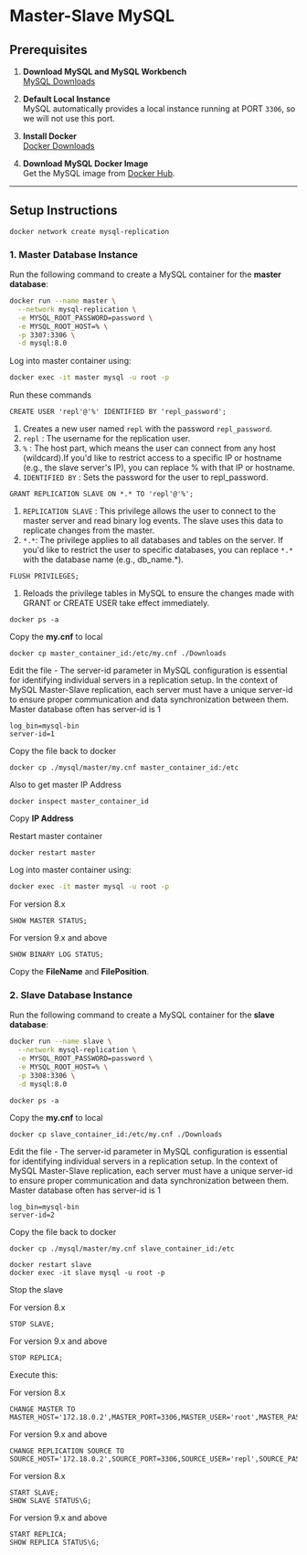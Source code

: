 # Master-Slave MySQL

## Prerequisites

1. **Download MySQL and MySQL Workbench**  
   [MySQL Downloads](https://dev.mysql.com/downloads/)  

2. **Default Local Instance**  
   MySQL automatically provides a local instance running at PORT `3306`, so we will not use this port.

3. **Install Docker**  
   [Docker Downloads](https://www.docker.com/products/docker-desktop)

4. **Download MySQL Docker Image**  
   Get the MySQL image from [Docker Hub](https://hub.docker.com/_/mysql).

---

## Setup Instructions

```
docker network create mysql-replication
```

### 1. Master Database Instance
Run the following command to create a MySQL container for the **master database**:
```bash
docker run --name master \
  --network mysql-replication \
  -e MYSQL_ROOT_PASSWORD=password \
  -e MYSQL_ROOT_HOST=% \
  -p 3307:3306 \
  -d mysql:8.0
```
Log into master container using:
```bash
docker exec -it master mysql -u root -p
```
Run these commands
```
CREATE USER 'repl'@'%' IDENTIFIED BY 'repl_password';
```
1. Creates a new user named `repl` with the password `repl_password`.
2. `repl` : The username for the replication user.
3. `%` : The host part, which means the user can connect from any host (wildcard).If you'd like to restrict access to a specific IP or hostname (e.g., the slave server's IP), you can replace % with that IP or hostname.
4. `IDENTIFIED BY` : Sets the password for the user to repl_password.
```
GRANT REPLICATION SLAVE ON *.* TO 'repl'@'%';
```
1. `REPLICATION SLAVE` : This privilege allows the user to connect to the master server and read binary log events. The slave uses this data to replicate changes from the master.
2. `*.*`: The privilege applies to all databases and tables on the server. If you'd like to restrict the user to specific databases, you can replace `*.*` with the database name (e.g., db_name.*).
```
FLUSH PRIVILEGES;
```
1. Reloads the privilege tables in MySQL to ensure the changes made with GRANT or CREATE USER take effect immediately.


```
docker ps -a
```

Copy the **my.cnf** to local
```
docker cp master_container_id:/etc/my.cnf ./Downloads
```

Edit the file - The server-id parameter in MySQL configuration is essential for identifying individual servers in a replication setup. In the context of MySQL Master-Slave replication, each server must have a unique server-id to ensure proper communication and data synchronization between them. Master database often has server-id is 1
```
log_bin=mysql-bin
server-id=1
```

Copy the file back to docker
```
docker cp ./mysql/master/my.cnf master_container_id:/etc
```

Also to get master IP Address

```
docker inspect master_container_id
```

Copy **IP Address**

Restart master container
```
docker restart master
```

Log into master container using:
```bash
docker exec -it master mysql -u root -p
```

For version 8.x
```
SHOW MASTER STATUS;
```
For version 9.x and above
```
SHOW BINARY LOG STATUS;
```
Copy the **FileName** and **FilePosition**.

### 2. Slave Database Instance
Run the following command to create a MySQL container for the **slave database**:
```bash
docker run --name slave \
  --network mysql-replication \
  -e MYSQL_ROOT_PASSWORD=password \
  -e MYSQL_ROOT_HOST=% \
  -p 3308:3306 \
  -d mysql:8.0
```

```
docker ps -a
```

Copy the **my.cnf** to local
```
docker cp slave_container_id:/etc/my.cnf ./Downloads
```

Edit the file - The server-id parameter in MySQL configuration is essential for identifying individual servers in a replication setup. In the context of MySQL Master-Slave replication, each server must have a unique server-id to ensure proper communication and data synchronization between them. Master database often has server-id is 1
```
log_bin=mysql-bin
server-id=2
```

Copy the file back to docker
```
docker cp ./mysql/master/my.cnf slave_container_id:/etc
```

```
docker restart slave
docker exec -it slave mysql -u root -p
```

Stop the slave

For version 8.x
```
STOP SLAVE;
```
For version 9.x and above
```
STOP REPLICA;
```

Execute this:

For version 8.x
```
CHANGE MASTER TO MASTER_HOST='172.18.0.2',MASTER_PORT=3306,MASTER_USER='root',MASTER_PASSWORD='password',MASTER_LOG_FILE='FileName',MASTER_LOG_POS=FilePosition,GET_MASTER_PUBLIC_KEY=1;
```
For version 9.x and above
```
CHANGE REPLICATION SOURCE TO SOURCE_HOST='172.18.0.2',SOURCE_PORT=3306,SOURCE_USER='repl',SOURCE_PASSWORD='repl_password',SOURCE_LOG_FILE='FileName',SOURCE_LOG_POS=FilePosition;
```

For version 8.x
```
START SLAVE;
SHOW SLAVE STATUS\G;
```
For version 9.x and above
```
START REPLICA;
SHOW REPLICA STATUS\G;
```


